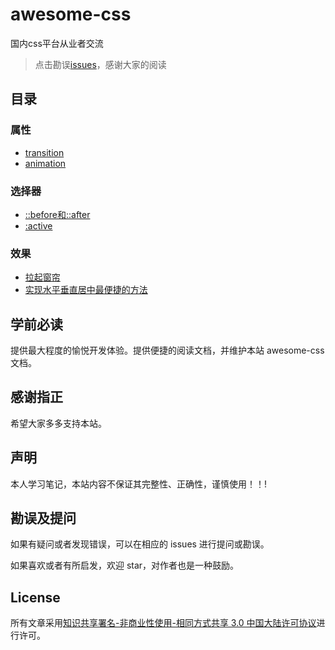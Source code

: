 # awesome-css

国内css平台从业者交流

> 点击勘误[issues](https://github.com/webVueBlog/awesome-css/issues)，感谢大家的阅读

## 目录

### 属性

- [transition](https://webvueblog.github.io/awesome-css/handbook/transition.html)
- [animation](https://webvueblog.github.io/awesome-css/handbook/animation.html)

### 选择器

- [::before和::after](https://webvueblog.github.io/awesome-css/selector/after_before.html)
- [:active](https://webvueblog.github.io/awesome-css/selector/active.html)

### 效果

- [拉起窗帘](https://webvueblog.github.io/awesome-css/result/pullCurtain.html)
- [实现水平垂直居中最便捷的方法](https://webvueblog.github.io/awesome-css/result/best-way-to-center-element.html)

## 学前必读

提供最大程度的愉悦开发体验。提供便捷的阅读文档，并维护本站 awesome-css 文档。

## 感谢指正

希望大家多多支持本站。

## 声明

本人学习笔记，本站内容不保证其完整性、正确性，谨慎使用！！!

## 勘误及提问

如果有疑问或者发现错误，可以在相应的 issues 进行提问或勘误。

如果喜欢或者有所启发，欢迎 star，对作者也是一种鼓励。

## License

所有文章采用[知识共享署名-非商业性使用-相同方式共享 3.0 中国大陆许可协议](http://creativecommons.org/licenses/by-nc-sa/3.0/cn/)进行许可。